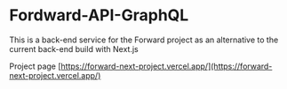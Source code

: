 # Fordward-API-GraphQL

This is a back-end service for the Forward project as an alternative to the current back-end build with Next.js

Project page [https://forward-next-project.vercel.app/](https://forward-next-project.vercel.app/)

